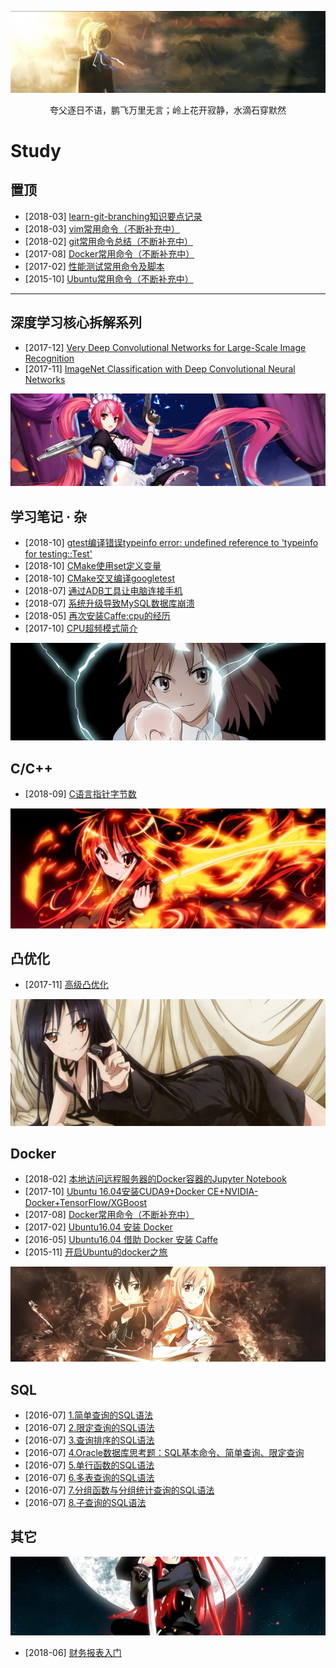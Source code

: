 [![header](../assets/header02.jpg)](https://yuenshome.github.io)

<center>夸父逐日不语，鹏飞万里无言；岭上花开寂静，水滴石穿默然</center>

# Study

## 置顶

- [2018-03] [learn-git-branching知识要点记录](../timeline/2018-03/learn-git-branching/)
- [2018-03] [vim常用命令（不断补充中）](../timeline/2018-03/vim-commands/)
- [2018-02] [git常用命令总结（不断补充中）](../timeline/2018-02/git-common-command/)
- [2017-08] [Docker常用命令（不断补充中）](../timeline/2017-08/docker-command/)  
- [2017-02] [性能测试常用命令及脚本](../timeline/2017-02/linux-shell-script/)
- [2015-10] [Ubuntu常用命令（不断补充中）](../timeline/2015-10/linux-common-command/)  

-----

## 深度学习核心拆解系列

- [2017-12] [Very Deep Convolutional Networks for Large-Scale Image Recognition](../timeline/2017-12/vgg/)
- [2017-11] [ImageNet Classification with Deep Convolutional Neural Networks](../timeline/2017-11/alexnet/) 

![header](../assets/header19.jpg)

## 学习笔记 · 杂

- [2018-10] [gtest编译错误typeinfo error: undefined reference to 'typeinfo for testing::Test'](../timeline/2018-10/gtest-bug-when-compile/)
- [2018-10] [CMake使用set定义变量](../timeline/2018-10/cmake-set/)
- [2018-10] [CMake交叉编译googletest](../timeline/2018-10/cross-compile-gtest-for-android/)
- [2018-07] [通过ADB工具让电脑连接手机](../timeline/2018-07/android-adb-tool/)
- [2018-07] [系统升级导致MySQL数据库崩溃](../timeline/2018-07/blog-crash-due-to-mysql-fault/)
- [2018-05] [再次安装Caffe:cpu的经历](../timeline/2018-05/install-caffe-again/)
- [2017-10] [CPU超频模式简介](../timeline/2017-10/cpu-freq-mode/)

![header](../assets/header17.jpg)

## C/C++

- [2018-09] [C语言指针字节数](../timeline/2018-09/pointer-size-of-lang-c/)

![header](../assets/header32.jpg)

## 凸优化

- [2017-11] [高级凸优化](../timeline/2017-11/convex-optimization/)

![header](../assets/header28.jpg)

## Docker

- [2018-02] [本地访问远程服务器的Docker容器的Jupyter Notebook](../timeline/2018-02/visit-remote-server-jupyter-notebook/)
- [2017-10] [Ubuntu 16.04安装CUDA9+Docker CE+NVIDIA-Docker+TensorFlow/XGBoost](../timeline/2017-10/install-docker-cuda9-tensorflow-xgboost-on-ubuntu16.04/)
- [2017-08] [Docker常用命令（不断补充中）](../timeline/2017-08/docker-command/)  
- [2017-02] [Ubuntu16.04 安装 Docker](../timeline/2017-02/install-docker-on-ubuntu/)  
- [2016-05] [Ubuntu16.04 借助 Docker 安装 Caffe](../timeline/2016-05/install-caffe-by-docker/)  
- [2015-11] [开启Ubuntu的docker之旅](../timeline/2015-11/start-docker-trip/)

![header](../assets/header22.jpg)

## SQL

- [2016-07] [1.简单查询的SQL语法](../timeline/2016-07/sql-simple-lookup-grammer/)
- [2016-07] [2.限定查询的SQL语法](../timeline/2016-07/sql-limited-lookup-grammer/)
- [2016-07] [3.查询排序的SQL语法](../timeline/2016-07/sql-lookup-sort-grammer/)
- [2016-07] [4.Oracle数据库思考题：SQL基本命令、简单查询、限定查询](../timeline/2016-07/oracle-database-problem/)
- [2016-07] [5.单行函数的SQL语法](../timeline/2016-07/sql-single-line-function-grammer/)
- [2016-07] [6.多表查询的SQL语法](../timeline/2016-07/sql-multi-table-lookup-grammer/)
- [2016-07] [7.分组函数与分组统计查询的SQL语法](../timeline/2016-07/sql-group-function-and-lookup-grammer/)
- [2016-07] [8.子查询的SQL语法](../timeline/2016-07/sql-sub-lookup-grammer/)

## 其它

![header](../assets/header29.jpg)

- [2018-06] [财务报表入门](../timeline/2018-06/introduction-to-financial-statements)
